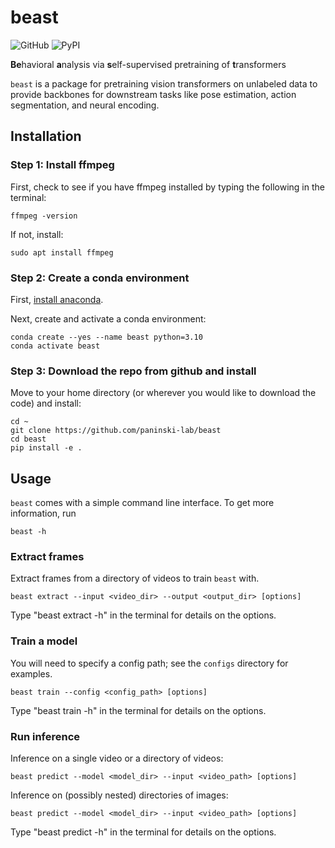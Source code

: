 # beast

![GitHub](https://img.shields.io/github/license/paninski-lab/beast)
![PyPI](https://img.shields.io/pypi/v/beast-backbones)

**Be**havioral **a**nalysis via **s**elf-supervised pretraining of **t**ransformers

`beast` is a package for pretraining vision transformers on unlabeled data to provide backbones 
for downstream tasks like pose estimation, action segmentation, and neural encoding.

## Installation

### Step 1: Install ffmpeg
First, check to see if you have ffmpeg installed by typing the following in the terminal:

```commandline
ffmpeg -version
```

If not, install:

```commandline
sudo apt install ffmpeg
```

### Step 2: Create a conda environment

First, [install anaconda](https://docs.anaconda.com/free/anaconda/install/index.html).

Next, create and activate a conda environment:

```commandline
conda create --yes --name beast python=3.10
conda activate beast
```

### Step 3: Download the repo from github and install
Move to your home directory (or wherever you would like to download the code) and install:

```commandline
cd ~
git clone https://github.com/paninski-lab/beast
cd beast
pip install -e .
```

## Usage

`beast` comes with a simple command line interface. To get more information, run
```commandline
beast -h
```

### Extract frames

Extract frames from a directory of videos to train `beast` with.

```commandline
beast extract --input <video_dir> --output <output_dir> [options]
```

Type "beast extract -h" in the terminal for details on the options.

### Train a model

You will need to specify a config path; see the `configs` directory for examples.

```commandline
beast train --config <config_path> [options]
```

Type "beast train -h" in the terminal for details on the options.

### Run inference

Inference on a single video or a directory of videos: 

```commandline
beast predict --model <model_dir> --input <video_path> [options]
```

Inference on (possibly nested) directories of images: 

```commandline
beast predict --model <model_dir> --input <video_path> [options]
```

Type "beast predict -h" in the terminal for details on the options.
